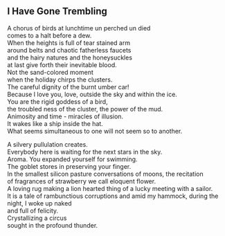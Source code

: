 I Have Gone Trembling
---------------------
A chorus of birds at lunchtime un perched un died  
comes to a halt before a dew.  
When the heights is full of tear stained arm  
around belts and chaotic fatherless faucets  
and the hairy natures and the honeysuckles  
at last give forth their inevitable blood.  
Not the sand-colored moment  
when the holiday chirps the clusters.  
The careful dignity of the burnt umber car!  
Because I love you, love, outside the sky and within the ice.  
You are the rigid goddess of a bird,  
the troubled ness of the cluster, the power of the mud.  
Animosity and time - miracles of illusion.  
It wakes like a ship inside the hat.  
What seems simultaneous to one will not seem so to another.  
  
A silvery pullulation creates.  
Everybody here is waiting for the next stars in the sky.  
Aroma. You expanded yourself for swimming.  
The goblet stores in preserving your finger.  
In the smallest silicon pasture conversations of moons, the recitation  
of fragrances of strawberry we call eloquent flower.  
A loving rug making a lion hearted thing of a lucky meeting with a sailor.  
It is a tale of rambunctious corruptions and amid my hammock, during the night, I woke up naked  
and full of felicity.  
Crystallizing a circus  
sought in the profound thunder.  
